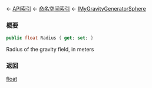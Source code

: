 ← [API索引](Api-Index) ← [命名空间索引](Namespace-Index) ← [IMyGravityGeneratorSphere](SpaceEngineers.Game.ModAPI.Ingame.IMyGravityGeneratorSphere)

### 概要

```csharp
public float Radius { get; set; }
```

Radius of the gravity field, in meters

### 返回

[float](https://docs.microsoft.com/en-us/dotnet/api/System.Single?view=netframework-4.6)

